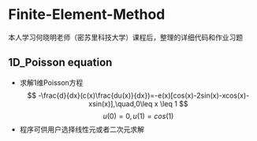 # Finite-Element-Method
本人学习何晓明老师（密苏里科技大学）课程后，整理的详细代码和作业习题
## 1D_Poisson equation
* 求解1维Poisson方程
  $$
  -\frac{d}{dx}(c(x)\frac{du(x)}{dx})=-e(x)[cos(x)-2sin(x)-xcos(x)-xsin(x)],\quad,0\leq x \leq 1
  $$
  $$
  u(0)=0,u(1)=cos(1)
  $$
* 程序可供用户选择线性元或者二次元求解
